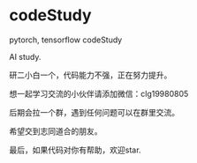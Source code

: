 # codeStudy
pytorch, tensorflow codeStudy

AI study.

研二小白一个，代码能力不强，正在努力提升。

想一起学习交流的小伙伴请添加微信：clg19980805

后期会拉一个群，遇到任何问题可以在群里交流。

希望交到志同道合的朋友。

最后，如果代码对你有帮助，欢迎star.

